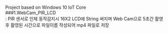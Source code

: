 Project based on Windows 10 IoT Core<br>
###1.WebCam_PIR_LCD<br>
: PIR 센서로 인체 동작감지시 16X2 LCD에 String 써지며 Web Cam으로 5초간 촬영 후 촬영된 시간으로 파일이름 작성되어 mp4 파일로 저장
